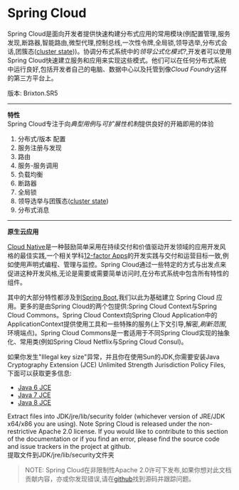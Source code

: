 # Spring Cloud

Spring Cloud是面向开发者提供快速构建分布式应用的常用模块(例配置管理,服务发现,断路器,智能路由,微型代理,控制总线,一次性令牌,全局锁,领导选举,分布式会话,团簇态([cluster state](https://en.wikipedia.org/wiki/Cluster_state)))。协调分布式系统中的*领导公式化模式?*,开发者可以使用Spring Cloud快速建立服务和应用来实现这些模式。他们可以在任何分布式系统中运行良好,包括开发者自己的电脑、数据中心以及托管到像*Cloud Foundry*这样的第三方平台上。  

版本: Brixton.SR5  

****


**特性**  
Spring Cloud专注于向*典型用例*与*可扩展性机制*提供良好的开箱即用的体验
1. 分布式/版本 配置
2. 服务注册与发现
3. 路由
4. 服务-服务调用
5. 负载均衡
6. 断路器
7. 全局锁
8. 领导选举与团簇态([cluster state](https://en.wikipedia.org/wiki/Cluster_state))
9. 分布式消息  
  
****  


**原生云应用**  

[Cloud Native](pivotal.io/platform-as-a-service/migrating-to-cloud-native-application-architectures-ebook)是一种鼓励简单采用在持续交付和价值驱动开发领域的应用开发风格的最佳实践,一个相关学科[12-factor Apps](https://12factor.net/)的开发实践与交付和运营目标一致,例如使用声明式编程、管理与监控。Spring Cloud通过一些特定的方式与出发点来促进这种开发风格,无论是需要或需要简单访问时,在分布式系统中包含所有特性的组件。  


其中的大部分特性都涉及到[Spring Boot](http://projects.spring.io/spring-boot/),我们以此为基础建立 Spring Cloud 应用。更多的是由Spring Cloud的两个包提供:Spring Cloud Context与Spring Cloud Commons。Spring Cloud Context向Spring Cloud Application中的ApplicationContext提供使用工具和一些特殊的服务(上下文引导,解密,*刷新范围*,环境端点)。Spring Cloud Commons是一套适用于不同Spring Cloud实现的抽象化、常用类(例如Spring Cloud Netflix与Spring Cloud Consul)。  

如果你发生"Illegal key size"异常，并且你在使用Sun的JDK,你需要安装Java Cryptography Extension (JCE) Unlimited Strength Jurisdiction Policy Files,下面可以获取更多信息:  
- [Java 6 JCE](http://www.oracle.com/technetwork/java/javase/downloads/jce-6-download-429243.html)
- [Java 7 JCE](http://www.oracle.com/technetwork/java/javase/downloads/jce-7-download-432124.html)
- [Java 8 JCE](http://www.oracle.com/technetwork/java/javase/downloads/jce8-download-2133166.html)  



Extract files into JDK/jre/lib/security folder (whichever version of JRE/JDK x64/x86 you are using).
Note
	Spring Cloud is released under the non-restrictive Apache 2.0 license. If you would like to contribute to this section of the documentation or if you find an error, please find the source code and issue trackers in the project at github.   
提取文件到JDK/jre/lib/security文件夹  

> NOTE:
Spring Cloud在非限制性Apache 2.0许可下发布,如果你想对此文档贡献内容，亦或你发现错误,请在[github](https://github.com/spring-cloud/spring-cloud-commons/tree/master/docs/src/main/asciidoc)找到源码并跟踪问题。  
